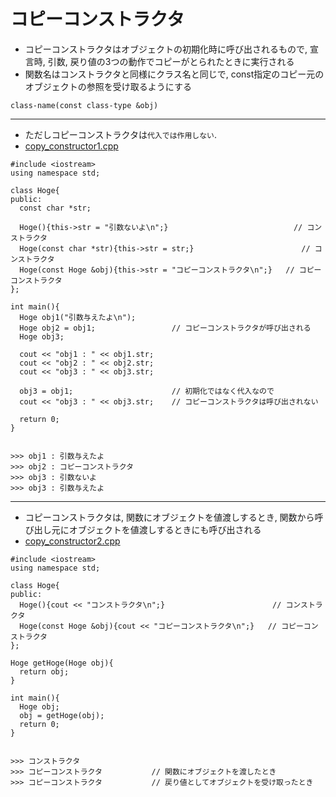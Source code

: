 # コピーコンストラクタ
- コピーコンストラクタはオブジェクトの初期化時に呼び出されるもので, 宣言時, 引数, 戻り値の3つの動作でコピーがとられたときに実行される
- 関数名はコンストラクタと同様にクラス名と同じで, const指定のコピー元のオブジェクトの参照を受け取るようにする
```
class-name(const class-type &obj)
```

***
- ただしコピーコンストラクタは`代入では作用しない`.
- [copy_constructor1.cpp](./src/copy_constructor1.cpp)
```
#include <iostream>
using namespace std;

class Hoge{
public:
  const char *str;
  
  Hoge(){this->str = "引数ないよ\n";}                            // コンストラクタ
  Hoge(const char *str){this->str = str;}                        // コンストラクタ
  Hoge(const Hoge &obj){this->str = "コピーコンストラクタ\n";}   // コピーコンストラクタ
};

int main(){
  Hoge obj1("引数与えたよ\n");
  Hoge obj2 = obj1;                 // コピーコンストラクタが呼び出される
  Hoge obj3;
  
  cout << "obj1 : " << obj1.str;
  cout << "obj2 : " << obj2.str;
  cout << "obj3 : " << obj3.str;
  
  obj3 = obj1;                      // 初期化ではなく代入なので
  cout << "obj3 : " << obj3.str;    // コピーコンストラクタは呼び出されない
  
  return 0;
}


>>> obj1 : 引数与えたよ
>>> obj2 : コピーコンストラクタ
>>> obj3 : 引数ないよ
>>> obj3 : 引数与えたよ
```



***
- コピーコンストラクタは, 関数にオブジェクトを値渡しするとき, 関数から呼び出し元にオブジェクトを値渡しするときにも呼び出される
- [copy_constructor2.cpp](./src/copy_constructor2.cpp)
```
#include <iostream>
using namespace std;

class Hoge{
public:
  Hoge(){cout << "コンストラクタ\n";}                        // コンストラクタ
  Hoge(const Hoge &obj){cout << "コピーコンストラクタ\n";}   // コピーコンストラクタ
};

Hoge getHoge(Hoge obj){
  return obj;
}

int main(){
  Hoge obj;
  obj = getHoge(obj);
  return 0;
}


>>> コンストラクタ
>>> コピーコンストラクタ           // 関数にオブジェクトを渡したとき
>>> コピーコンストラクタ           // 戻り値としてオブジェクトを受け取ったとき
```



